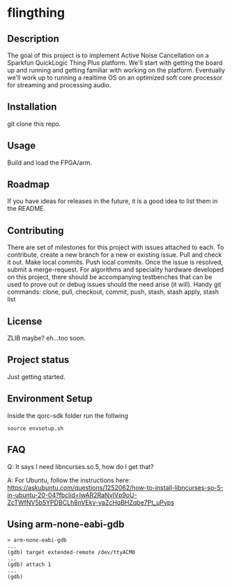 # flingthing

## Description
The goal of this project is to implement Active Noise Cancellation on a Sparkfun QuickLogic Thing Plus platform. We'll start with getting the board up and running and getting familiar with working on the platform. Eventually we'll work up to running a realtime OS on an optimized soft core processor for streaming and processing audio.

## Installation
git clone this repo.

## Usage
Build and load the FPGA/arm.

## Roadmap
If you have ideas for releases in the future, it is a good idea to list them in the README.

## Contributing
There are set of milestones for this project with issues attached to each. To contribute, create a new branch for a new or existing issue. Pull and check it out. Make local commits. Push local commits. Once the issue is resolved, submit a merge-request.
For algorithms and speciality hardware developed on this project, there should be accompanying testbenches that can be used to prove out or debug issues should the need arise (it will).
Handy git commands:
clone, pull, checkout, commit, push, stash, stash apply, stash list

## License
ZLIB maybe? eh...too soon.

## Project status
Just getting started.

## Environment Setup
Inside the qorc-sdk folder run the follwing

```
source envsetup.sh
```

## FAQ

Q: It says I need libncurses.so.5, how do I get that?

A: For Ubuntu, follow the instructions here: https://askubuntu.com/questions/1252062/how-to-install-libncurses-so-5-in-ubuntu-20-04?fbclid=IwAR2RaNvIVp9oU-ZcTWfNV5b5YPDBCLh8nVEkv-yaZcHqBHZqbe7Pt_uPvps 

## Using arm-none-eabi-gdb
```
> arm-none-eabi-gdb
...
(gdb) target extended-remote /dev/ttyACM0
...
(gdb) attach 1
...
(gdb)
```

